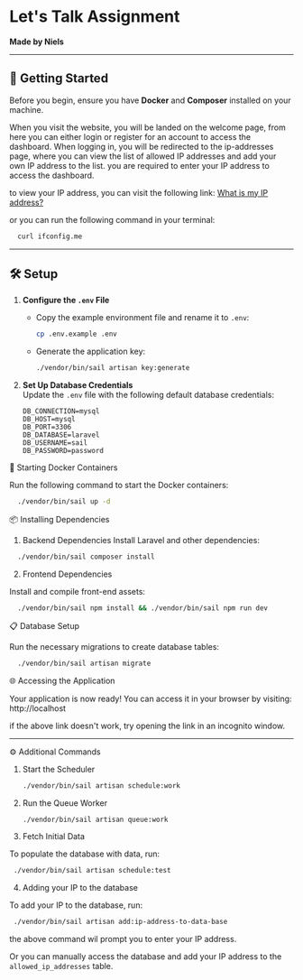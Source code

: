 # Let's Talk Assignment

**Made by Niels**

---

## 🚀 Getting Started

Before you begin, ensure you have **Docker** and **Composer** installed on your machine.

When you visit the website, you will be landed on the welcome page, from here you can either login or register for an
account to access the dashboard.
When logging in, you will be redirected to the ip-addresses page, where you can view the list of allowed IP addresses
and add your own IP address to the list.
you are required to enter your IP address to access the dashboard.

to view your IP address, you can visit the following link: [What is my IP address?](https://www.whatismyip.com/)

or you can run the following command in your terminal:

```bash
  curl ifconfig.me
```

---

## 🛠️ Setup

1. **Configure the `.env` File**
    - Copy the example environment file and rename it to `.env`:
      ```bash
      cp .env.example .env
      ```  
    - Generate the application key:
      ```bash
      ./vendor/bin/sail artisan key:generate
      ```  

2. **Set Up Database Credentials**  
   Update the `.env` file with the following default database credentials:
   ```env
   DB_CONNECTION=mysql
   DB_HOST=mysql
   DB_PORT=3306
   DB_DATABASE=laravel
   DB_USERNAME=sail
   DB_PASSWORD=password
    ```

🐳 Starting Docker Containers

Run the following command to start the Docker containers:

```bash
  ./vendor/bin/sail up -d
```

📦 Installing Dependencies

1. Backend Dependencies
   Install Laravel and other dependencies:

```bash
  ./vendor/bin/sail composer install
```

2. Frontend Dependencies

Install and compile front-end assets:

```bash
  ./vendor/bin/sail npm install && ./vendor/bin/sail npm run dev
```

📋 Database Setup

Run the necessary migrations to create database tables:

```bash
  ./vendor/bin/sail artisan migrate
```

🌐 Accessing the Application

Your application is now ready! You can access it in your browser by visiting:
http://localhost

if the above link doesn't work, try opening the link in an incognito window.


---

⚙️ Additional Commands

1. Start the Scheduler

    ```bash
    ./vendor/bin/sail artisan schedule:work
    ```

2. Run the Queue Worker

    ```bash
    ./vendor/bin/sail artisan queue:work
    ```

3. Fetch Initial Data

To populate the database with data, run:

 ```bash
  ./vendor/bin/sail artisan schedule:test
  ```

4. Adding your IP to the database

To add your IP to the database, run:

 ```bash
  ./vendor/bin/sail artisan add:ip-address-to-data-base
 ```
the above command wil prompt you to enter your IP address.

Or you can manually access the database and add your IP address to the `allowed_ip_addresses` table.
